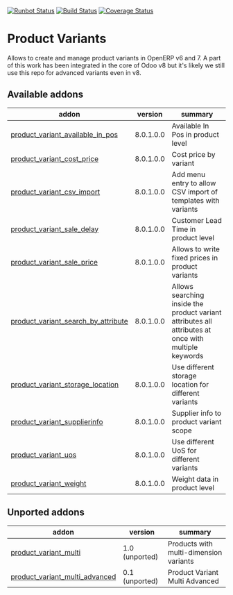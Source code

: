 [![Runbot Status](https://runbot.odoo-community.org/runbot/badge/flat/137/8.0.svg)](https://runbot.odoo-community.org/runbot/repo/github-com-oca-product-variant-137)
[![Build Status](https://travis-ci.org/OCA/product-variant.svg?branch=8.0)](https://travis-ci.org/OCA/product-variant)
[![Coverage Status](https://coveralls.io/repos/OCA/product-variant/badge.png?branch=8.0)](https://coveralls.io/r/OCA/product-variant?branch=8.0)

Product Variants
================

Allows to create and manage product variants in OpenERP v6 and 7. A part of this work has been integrated in the core of Odoo v8 but it's likely we still use this repo for advanced variants even in v8.


[//]: # (addons)

Available addons
----------------
addon | version | summary
--- | --- | ---
[product_variant_available_in_pos](product_variant_available_in_pos/) | 8.0.1.0.0 | Available In Pos in product level
[product_variant_cost_price](product_variant_cost_price/) | 8.0.1.0.0 | Cost price by variant
[product_variant_csv_import](product_variant_csv_import/) | 8.0.1.0.0 | Add menu entry to allow CSV import of templates with variants
[product_variant_sale_delay](product_variant_sale_delay/) | 8.0.1.0.0 | Customer Lead Time in product level
[product_variant_sale_price](product_variant_sale_price/) | 8.0.1.0.0 | Allows to write fixed prices in product variants
[product_variant_search_by_attribute](product_variant_search_by_attribute/) | 8.0.1.0.0 | Allows searching inside the product variant attributes all attributes at once with multiple keywords
[product_variant_storage_location](product_variant_storage_location/) | 8.0.1.0.0 | Use different storage location for different variants
[product_variant_supplierinfo](product_variant_supplierinfo/) | 8.0.1.0.0 | Supplier info to product variant scope
[product_variant_uos](product_variant_uos/) | 8.0.1.0.0 | Use different UoS for different variants
[product_variant_weight](product_variant_weight/) | 8.0.1.0.0 | Weight data in product level


Unported addons
---------------
addon | version | summary
--- | --- | ---
[product_variant_multi](product_variant_multi/) | 1.0 (unported) | Products with multi-dimension variants
[product_variant_multi_advanced](product_variant_multi_advanced/) | 0.1 (unported) | Product Variant Multi Advanced

[//]: # (end addons)
